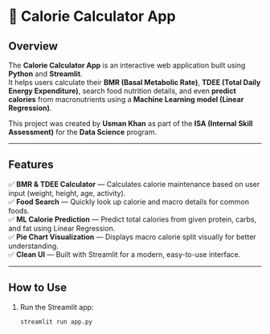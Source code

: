 # 💪 Calorie Calculator App

## Overview
The **Calorie Calculator App** is an interactive web application built using **Python** and **Streamlit**.  
It helps users calculate their **BMR (Basal Metabolic Rate)**, **TDEE (Total Daily Energy Expenditure)**, search food nutrition details, and even **predict calories** from macronutrients using a **Machine Learning model (Linear Regression)**.

This project was created by **Usman Khan** as part of the **ISA (Internal Skill Assessment)** for the **Data Science** program.

---

## Features
✅ **BMR & TDEE Calculator** — Calculates calorie maintenance based on user input (weight, height, age, activity).  
✅ **Food Search** — Quickly look up calorie and macro details for common foods.  
✅ **ML Calorie Prediction** — Predict total calories from given protein, carbs, and fat using Linear Regression.  
✅ **Pie Chart Visualization** — Displays macro calorie split visually for better understanding.  
✅ **Clean UI** — Built with Streamlit for a modern, easy-to-use interface.

---

## How to Use
1. Run the Streamlit app:
   ```bash
   streamlit run app.py
